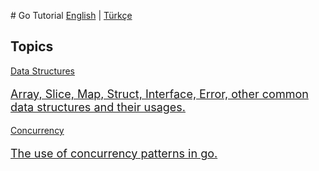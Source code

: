 # Go Tutorial
[English](/go-tutorial/) | [Türkçe](/go-tutorial/tr/)

## Topics
<div class="cards">
    <a href="data-structures/">
        <div class="card">
            <div class="card-content">
             Data Structures
             <p style="font-size: 18px;">
             Array, Slice, Map, Struct, Interface, Error, other common 
             data structures and their usages. 
             </p>
            </div>
        </div>
    </a>
    <a href="concurrency/">
        <div class="card">
            <div class="card-content">
            Concurrency
            <p style="font-size: 18px;">
             The use of concurrency patterns in go.
             </p>
            </div>
        </div>
    </a>
</div>


